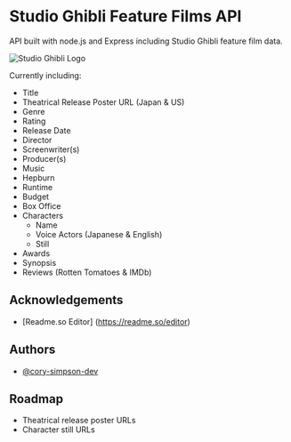 # Studio Ghibli Feature Films API

API built with node.js and Express including Studio Ghibli feature film data. 

![Studio Ghibli Logo](https://upload.wikimedia.org/wikipedia/en/thumb/c/ca/Studio_Ghibli_logo.svg/1200px-Studio_Ghibli_logo.svg.png)

Currently including:

- Title
- Theatrical Release Poster URL (Japan & US)
- Genre
- Rating
- Release Date
- Director
- Screenwriter(s)
- Producer(s)
- Music
- Hepburn
- Runtime
- Budget
- Box Office
- Characters
    - Name
    - Voice Actors (Japanese & English)
    - Still
- Awards
- Synopsis
- Reviews (Rotten Tomatoes & IMDb)


## Acknowledgements

 - [Readme.so Editor] (https://readme.so/editor)
 

## Authors

- [@cory-simpson-dev](https://github.com/cory-simpson-dev)
 
## Roadmap

- Theatrical release poster URLs
- Character still URLs